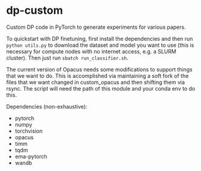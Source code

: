 # dp-custom
Custom DP code in PyTorch to generate experiments for various papers.

To quickstart with DP finetuning, first install the dependencies and then run `python utils.py` to download the dataset and model you want to use (this is necessary for compute nodes with no internet access, e.g. a SLURM cluster). Then just run `sbatch run_classifier.sh`. 

The current version of Opacus needs some modifications to support things that we want to do. This is accomplished via maintaining a soft fork of the files that we want changed in custom_opacus and then shifting them via rsync. The script will need the path of this module and your conda env to do this.

Dependencies (non-exhaustive):
  - pytorch
  - numpy
  - torchvision
  - opacus
  - timm
  - tqdm
  - ema-pytorch
  - wandb
